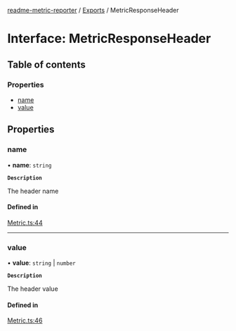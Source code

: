 [readme-metric-reporter](../README.md) / [Exports](../modules.md) / MetricResponseHeader

# Interface: MetricResponseHeader

## Table of contents

### Properties

- [name](MetricResponseHeader.md#name)
- [value](MetricResponseHeader.md#value)

## Properties

### name

• **name**: `string`

**`Description`**

The header name

#### Defined in

[Metric.ts:44](https://github.com/igrek8/readme-metric-reporter/blob/966dd02/src/Metric.ts#L44)

___

### value

• **value**: `string` \| `number`

**`Description`**

The header value

#### Defined in

[Metric.ts:46](https://github.com/igrek8/readme-metric-reporter/blob/966dd02/src/Metric.ts#L46)
